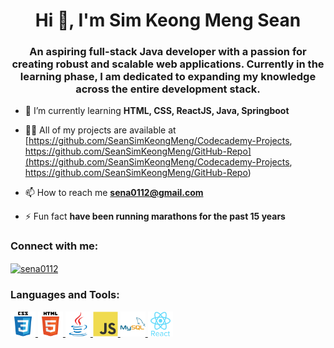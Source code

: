 <h1 align="center">Hi 👋, I'm Sim Keong Meng Sean</h1>
<h3 align="center">An aspiring full-stack Java developer with a passion for creating robust and scalable web applications. Currently in the learning phase, I am dedicated to expanding my knowledge across the entire development stack.</h3>

- 🌱 I’m currently learning **HTML, CSS, ReactJS, Java, Springboot**

- 👨‍💻 All of my projects are available at [https://github.com/SeanSimKeongMeng/Codecademy-Projects, https://github.com/SeanSimKeongMeng/GitHub-Repo](https://github.com/SeanSimKeongMeng/Codecademy-Projects, https://github.com/SeanSimKeongMeng/GitHub-Repo)

- 📫 How to reach me **sena0112@gmail.com**

- ⚡ Fun fact **have been running marathons for the past 15 years**

<h3 align="left">Connect with me:</h3>
<p align="left">
<a href="https://www.hackerrank.com/sena0112" target="blank"><img align="center" src="https://raw.githubusercontent.com/rahuldkjain/github-profile-readme-generator/master/src/images/icons/Social/hackerrank.svg" alt="sena0112" height="30" width="40" /></a>
</p>

<h3 align="left">Languages and Tools:</h3>
<p align="left"> <a href="https://www.w3schools.com/css/" target="_blank" rel="noreferrer"> <img src="https://raw.githubusercontent.com/devicons/devicon/master/icons/css3/css3-original-wordmark.svg" alt="css3" width="40" height="40"/> </a> <a href="https://www.w3.org/html/" target="_blank" rel="noreferrer"> <img src="https://raw.githubusercontent.com/devicons/devicon/master/icons/html5/html5-original-wordmark.svg" alt="html5" width="40" height="40"/> </a> <a href="https://www.java.com" target="_blank" rel="noreferrer"> <img src="https://raw.githubusercontent.com/devicons/devicon/master/icons/java/java-original.svg" alt="java" width="40" height="40"/> </a> <a href="https://developer.mozilla.org/en-US/docs/Web/JavaScript" target="_blank" rel="noreferrer"> <img src="https://raw.githubusercontent.com/devicons/devicon/master/icons/javascript/javascript-original.svg" alt="javascript" width="40" height="40"/> </a> <a href="https://www.mysql.com/" target="_blank" rel="noreferrer"> <img src="https://raw.githubusercontent.com/devicons/devicon/master/icons/mysql/mysql-original-wordmark.svg" alt="mysql" width="40" height="40"/> </a> <a href="https://reactjs.org/" target="_blank" rel="noreferrer"> <img src="https://raw.githubusercontent.com/devicons/devicon/master/icons/react/react-original-wordmark.svg" alt="react" width="40" height="40"/> </a> </p>

